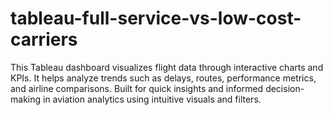 # tableau-full-service-vs-low-cost-carriers
This Tableau dashboard visualizes flight data through interactive charts and KPIs. It helps analyze trends such as delays, routes, performance metrics, and airline comparisons. Built for quick insights and informed decision-making in aviation analytics using intuitive visuals and filters.
